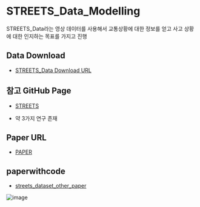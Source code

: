 # STREETS_Data_Modelling
STREETS_Data라는 영상 데이터를 사용해서 교통상황에 대한 정보를 얻고 사고 상황에 대한 인지하는 목표를 가지고 진행

## Data Download 

* [STREETS_Data Download URL](https://databank.illinois.edu/datasets/IDB-3671567)



## 참고 GitHub Page

*  [STREETS](https://github.com/corey-snyder/STREETS)

* 약 3가지 연구 존재 
## Paper URL

* [PAPER](https://papers.nips.cc/paper_files/paper/2019/hash/ee389847678a3a9d1ce9e4ca69200d06-Abstract.html)

## paperwithcode

* [streets_dataset_other_paper](https://paperswithcode.com/dataset/streets)


![image](https://github.com/user-attachments/assets/023bc3a2-928b-4008-9f91-9418e06fee68)

